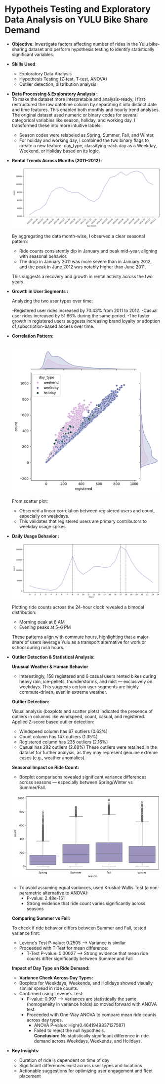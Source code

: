 #  Hypotheis Testing and Exploratory Data Analysis on YULU Bike Share Demand
- **Objective**: Investigate factors affecting number of rides in the Yulu bike-sharing dataset and perform hypothesis testing to identify statistically significant variables.
- **Skills Used**:
  - Exploratory Data Analysis
  - Hypothesis Testing (Z-test, T-test, ANOVA)
  - Outlier detection, distribution analysis
- **Data Processing & Exploratory Analysis :**<br/>
  To make the dataset more interpretable and analysis-ready, I first restructured the raw datetime column by separating it into distinct date and time features.      This enabled both monthly and hourly trend analyses.<br/>
  The original dataset used numeric or binary codes for several categorical variables like season, holiday, and working day. I transformed these into more
  intuitive labels:
    - Season codes were relabeled as Spring, Summer, Fall, and Winter.
    - For holiday and working day, I combined the two binary flags to create a new feature: day_type, classifying each day as a Weekday, Weekend, or Holiday based        on its logic.
- **Rental Trends Across Months (2011–2012) :**<br/>

  ![.](Plots/year_month.png)
  
  By aggregating the data month-wise, I observed a clear seasonal pattern:
  - Ride counts consistently dip in January and peak mid-year, aligning with seasonal behavior.
  - The drop in January 2011 was more severe than in January 2012, and the peak in June 2012 was notably higher than June 2011.

  This suggests a recovery and growth in rental activity across the two years.

- **Growth in User Segments :**<br/>

  Analyzing the two user types over time:
  
  -Registered user rides increased by 70.43% from 2011 to 2012.
  -Casual user rides increased by 51.66% during the same period.
  -The faster growth in registered users suggests increasing brand loyalty or adoption of subscription-based access over time.
  
 - **Correlation Pattern:** <br/>
  
    $~~~~~~~~~~~~~~~~$ ![.](Plots/scatter_reg.png)<br/>
    
    From scatter plot:<br/>
    - Observed a linear correlation between registered users and count, especially on weekdays.
    - This validates that registered users are primary contributors to weekday usage spikes.

- **Daily Usage Behavior :**<br/>

  ![..](Plots/hour_count.png)
  
  Plotting ride counts across the 24-hour clock revealed a bimodal distribution:
  
  - Morning peak at 8 AM
  - Evening peaks at 5–6 PM

  These patterns align with commute hours, highlighting that a major share of users leverage Yulu as a transport alternative for work or school during rush hours.
  
- **Outlier Detection & Statistical Analysis:** <br/>

  **Unusual Weather & Human Behavior** <br/>
  - Interestingly, 158 registered and 6 casual users rented bikes during heavy rain, ice-pellets, thunderstorms, and mist — exclusively on weekdays.
  This suggests certain user segments are highly commute-driven, even in extreme weather.

  **Outlier Detection:** <br/>
  
  Visual analysis (boxplots and scatter plots) indicated the presence of outliers in columns like windspeed, count, casual, and registered.<br/>
  Applied Z-score based outlier detection:
  - Windspeed column has 67 outliers (0.62%)
  - Count column has 147 outliers (1.35%)
  - Registered column has 235 outliers (2.16%) 
  - Casual has 292 outliers (2.68%)
  These outliers were retained in the dataset for further analysis, as they may represent genuine extreme cases (e.g., weather anomalies).<br/>
  
  **Seasonal Impact on Ride Count:** <br/> 
  - Boxplot comparisons revealed significant variance differences across seasons — especially between Spring/Winter vs Summer/Fall.<br/>
  
  ![.](Plots/box_plot_season.png)
  
  - To avoid assuming equal variances, used Kruskal-Wallis Test (a non-parametric alternative to ANOVA):
    - P-value: 2.48e-151
    - Strong evidence that ride count varies significantly across seasons

  **Comparing Summer vs Fall:** <br/>
  
    To check if ride behavior differs between Summer and Fall, tested variance first:
    - Levene’s Test P-value: 0.2505 --> Variance is similar
    - Proceeded with T-Test for mean difference:
      - T-Test P-value: 0.00027 --> Strong evidence that mean ride counts differ significantly between Summer and Fall
  
  **Impact of Day Type on Ride Demand:**
    - **Variance Check Across Day Types:**
    - Boxplots for Weekdays, Weekends, and Holidays showed visually similar spread in ride counts.
    - Confirmed using Levene’s Test:
      -  P-value: 0.997 --> Variances are statistically the same (homogeneity in variance holds) so moved forward with ANOVA test.
      - Proceeded with One-Way ANOVA to compare mean ride counts across day types.
        - ANOVA P-value: High(0.4641949837127587)
        - Failed to reject the null hypothesis.<br/>
    **Conclusion:** No statistically significant difference in ride demand across Weekdays, Weekends, and Holidays.


- **Key Insights**:
  - Duration of ride is dependent on time of day
  - Significant differences exist across user types and locations
  - Actionable suggestions for optimizing user engagement and fleet placement

